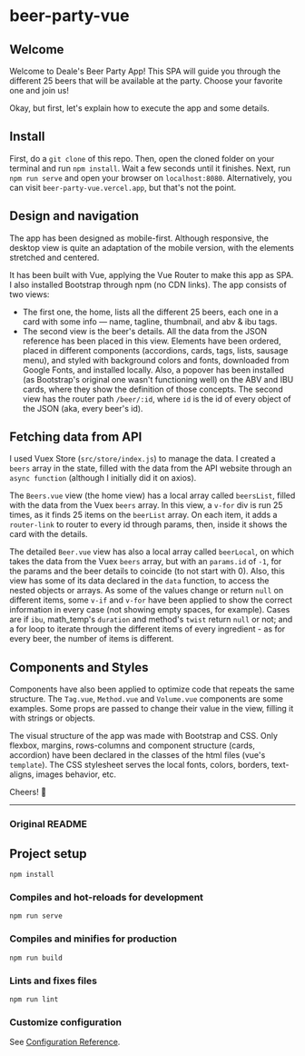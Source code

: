 # beer-party-vue

## Welcome
Welcome to Deale's Beer Party App! This SPA will guide you through the different 25 beers that will be available at the party. Choose your favorite one and join us!

Okay, but first, let's explain how to execute the app and some details.

## Install
First, do a `git clone` of this repo. Then, open the cloned folder on your terminal and run `npm install`. Wait a few seconds until it finishes. Next, run `npm run serve` and open your browser on `localhost:8080`. Alternatively, you can visit `beer-party-vue.vercel.app`, but that's not the point.

## Design and navigation
The app has been designed as mobile-first. Although responsive, the desktop view is quite an adaptation of the mobile version, with the elements stretched and centered.

It has been built with Vue, applying the Vue Router to make this app as SPA. I also installed Bootstrap through npm (no CDN links). The app consists of two views:
- The first one, the home, lists all the different 25 beers, each one in a card with some info — name, tagline, thumbnail, and abv & ibu tags.
- The second view is the beer's details. All the data from the JSON reference has been placed in this view. Elements have been ordered, placed in different components (accordions, cards, tags, lists, sausage menu), and styled with background colors and fonts, downloaded from Google Fonts, and installed locally. Also, a popover has been installed (as Bootstrap's original one wasn't functioning well) on the ABV and IBU cards, where they show the definition of those concepts. The second view has the router path `/beer/:id`, where `id` is the id of every object of the JSON (aka, every beer's id).

## Fetching data from API
I used Vuex Store (`src/store/index.js`) to manage the data. I created a `beers` array in the state, filled with the data from the API website through an `async function` (although I initially did it on axios).

The `Beers.vue` view (the home view) has a local array called `beersList`, filled with the data from the Vuex `beers` array. In this view, a `v-for` div is run 25 times, as it finds 25 items on the `beerList` array. On each item, it adds a `router-link` to router to every id through params, then, inside it shows the card with the details.

The detailed `Beer.vue` view has also a local array called `beerLocal`, on which takes the data from the Vuex `beers` array, but with an `params.id` of `-1`, for the params and the beer details to coincide (to not start with 0). Also, this view has some of its data declared in the `data` function, to access the nested objects or arrays. As some of the values change or return `null` on different items, some `v-if` and `v-for` have been applied to show the correct information in every case (not showing empty spaces, for example). Cases are if `ibu`, math_temp's `duration` and method's `twist` return `null` or not; and a for loop to iterate through the different items of every ingredient - as for every beer, the number of items is different.

## Components and Styles
Components have also been applied to optimize code that repeats the same structure. The `Tag.vue`, `Method.vue` and `Volume.vue` components are some examples. Some props are passed to change their value in the view, filling it with strings or objects.

The visual structure of the app was made with Bootstrap and CSS. Only flexbox, margins, rows-columns and component structure (cards, accordion) have been declared in the classes of the html files (vue's `template`). The CSS stylesheet serves the local fonts, colors, borders, text-aligns, images behavior, etc.

Cheers! 🍻


---
### Original README

## Project setup
```
npm install
```

### Compiles and hot-reloads for development
```
npm run serve
```

### Compiles and minifies for production
```
npm run build
```

### Lints and fixes files
```
npm run lint
```

### Customize configuration
See [Configuration Reference](https://cli.vuejs.org/config/).
